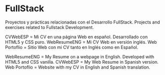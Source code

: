 # FullStack
Proyectos y prácticas relacionadas con el Desarrollo FullStack.
Projects and exercises related to Fullstack Development.

CVWebESP = Mi CV en una página Web en español. Desarrollado con HTML5 y CSS puro.
WebResumeENG = Mi CV Web en versión inglés.
Web Portoflio = Sitio Web con mi CV tanto en Inglés como en Español.

WebResumeENG = My Resume on a webpage in English. Developed with HTML5 and CSS vanilla.
CVWebESP = My Web Resume in Spanish version.
Web Portoflio = Website with my CV in English and Spanish translation.


